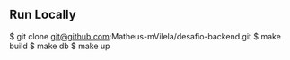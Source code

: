
## Run Locally

$ git clone git@github.com:Matheus-mVilela/desafio-backend.git
$ make build
$ make db
$ make up

